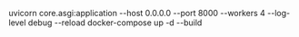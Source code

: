 uvicorn core.asgi:application --host 0.0.0.0 --port 8000 --workers 4 --log-level debug --reload
docker-compose up -d --build

<!-- 
wsl sh
wsl ./entrypoint.sh
wsl sh ./entrypoint.sh 
-->